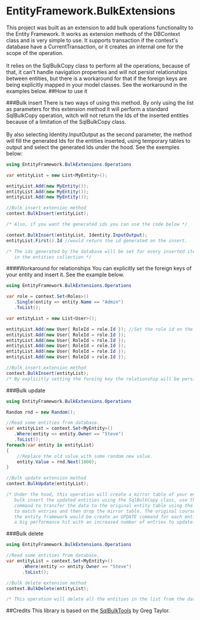 # EntityFramework.BulkExtensions

   This project was built as an extension to add bulk operations functionality to the Entity Framework. 
It works as extension methods of the DBContext class and is very simple to use. It supports transaction if the context's database have a CurrentTransaction, or it creates an internal one for the scope of the operation.
<br><br>
   It relies on the SqlBulkCopy class to perform all the operations, because of that, it can't handle navigation properties and will not persist relationships between entities, but there is a workaround for that if the foreign keys are being explicitly mapped in your model classes. See the workaround in the examples below.
##How to use it

###Bulk insert
   There is two ways of using this method. By only using the list as parameters for this extension method it will perform a standard SqlBulkCopy operation, witch will not return the Ids of the inserted entities because of a limitation of the SqlBulkCopy class. 
   <br><br>
   By also selecting Identity.InputOutput as the second parameter, the method will fill the generated Ids for the entities inserted, using temporary tables to output and select the generated Ids under the hood. See the exemples below:
```c#
using EntityFramework.BulkExtensions.Operations

var entityList = new List<MyEntity>();

entityList.Add(new MyEntity());
entityList.Add(new MyEntity());
entityList.Add(new MyEntity());

//Bulk insert extension method
context.BulkInsert(entityList); 

/* Also, if you want the generated ids you can use the code below */

context.BulkInsert(entityList, Identity.InputOutput);
entityList.First().Id //would return the id generated on the insert.

/* The ids generated by the database will be set for every inserted item
   in the entities collection */
```

####Workaround for relationships
   You can explicitly set the foreign keys of your entity and insert it. See the example below.
   
```c#
using EntityFramework.BulkExtensions.Operations

var role = context.Set<Roles>()
   .Single(entity => entity.Name == "Admin")
   .ToList();

var entityList = new List<User>();

entityList.Add(new User{ RoleId = role.Id }); //Set the role id on the newly created user
entityList.Add(new User{ RoleId = role.Id });
entityList.Add(new User{ RoleId = role.Id });
entityList.Add(new User{ RoleId = role.Id });
entityList.Add(new User{ RoleId = role.Id });
entityList.Add(new User{ RoleId = role.Id });

//Bulk insert extension method
context.BulkInsert(entityList); 
/* By explicitly setting the foreing key the relationship will be persisted in the database. */
```
   
###Bulk update
```c#
using EntityFramework.BulkExtensions.Operations

Random rnd = new Random();

//Read some entities from database.
var entityList = context.Set<MyEntity>()
   .Where(entity => entity.Owner == "Steve")
   .ToList();
foreach(var entity in entityList) 
{
    //Replace the old value with some random new value.
    entity.Value = rnd.Next(1000); 
}

//Bulk update extension method
context.BulkUpdate(entityList); 

/* Under the hood, this operation will create a mirror table of your entity's table, 
   bulk insert the updated entities using the SqlBulkCopy class, use the MERGE sql 
   command to transfer the data to the original entity table using the primary keys 
   to match entries and then drop the mirror table. The original course of action of 
   the entity framework would be create an UPDATE command for each entity, wich suffers 
   a big performance hit with an increased number of entries to update. */
```

###Bulk delete
```c#
using EntityFramework.BulkExtensions.Operations

//Read some entities from database.
var entityList = context.Set<MyEntity>()
      .Where(entity => entity.Owner == "Steve")
      .toList();

//Bulk delete extension method
context.BulkDelete(entityList); 

/* This operation will delete all the entities in the list from the database. */
```
##Credits
This library is based on the <a href="https://github.com/gtaylor44/SqlBulkTools">SqlBulkTools</a> by Greg Taylor.


